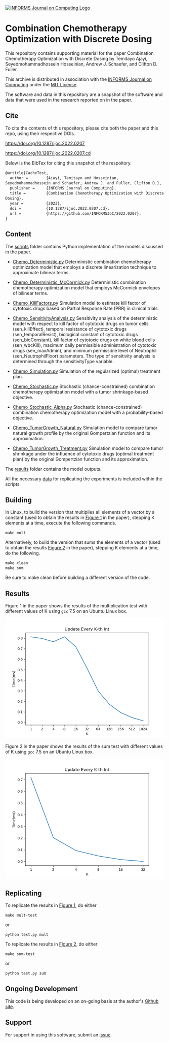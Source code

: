[![INFORMS Journal on Computing Logo](https://INFORMSJoC.github.io/logos/INFORMS_Journal_on_Computing_Header.jpg)](https://pubsonline.informs.org/journal/ijoc)

# Combination Chemotherapy Optimization with Discrete Dosing

This repository contains supporting material for the paper Combination Chemotherapy Optimization with Discrete Dosing by Temitayo Ajayi, Seyedmohammadhossein Hosseinian, Andrew J. Schaefer, and Clifton D. Fuller.

This archive is distributed in association with the [INFORMS Journal on Computing](https://pubsonline.informs.org/journal/ijoc) under the [MIT License](LICENSE).

The software and data in this repository are a snapshot of the software and data that were used in the research reported on in the paper.

## Cite

To cite the contents of this repository, please cite both the paper and this repo, using their respective DOIs.

https://doi.org/10.1287/ijoc.2022.0207

https://doi.org/10.1287/ijoc.2022.0207.cd

Below is the BibTex for citing this snapshot of the respoitory.

```
@article{CacheTest,
  author =        {Ajayi, Temitayo and Hosseinian, Seyedmohammadhossein and Schaefer, Andrew J. and Fuller, Clifton D.},
  publisher =     {INFORMS Journal on Computing},
  title =         {Combination Chemotherapy Optimization with Discrete Dosing},
  year =          {2023},
  doi =           {10.1287/ijoc.2022.0207.cd},
  url =           {https://github.com/INFORMSJoC/2022.0207},
}  
```

## Content

The [scripts](scripts) folder contains Python implementation of the models discussed in the paper.

- [Chemo_Deterministic.py](scripts/Chemo_Deterministic.py) Deterministic combination chemotherapy optimization model that employs a discrete linearization technique to approximate bilinear terms.

- [Chemo_Deterministic_McCormick.py](scripts/Chemo_Deterministic_McCormick.py)  Deterministic combination chemotherapy optimization model that employs McCormick envelopes of bilinear terms.

- [Chemo_KillFactors.py](scripts/Chemo_KillFactors.py) Simulation model to estimate kill factor of cytotoxic drugs based on Partial Response Rate (PRR) in clinical trials.

- [Chemo_SensitivityAnalysis.py](scripts/Chemo_SensitivityAnalysis.py) Sensitivity analysis of the deterministic model with respect to kill factor of cytotoxic drugs on tumor cells (sen_killEffect), temporal resistance of cytotoxic drugs (sen_temporalResist), biological constant of cytotoxic drugs (sen_bioConstant), kill factor of cytotoxic drugs on white blood cells (sen_wbcKill), maximum daily permissible administration of cytotoxic drugs (sen_maxAdmin), and minimum permissible level of Neutrophil (sen_NeutrophilFloor) parameters. The type of sensitivity analysis is determined through the sensitivityType variable.

- [Chemo_Simulation.py](scripts/Chemo_Simulation.py) Simulation of the regularized (optimal) treatment plan.

- [Chemo_Stochastic.py](scripts/Chemo_Stochastic.py) Stochastic (chance-constrained) combination chemotherapy optimization model with a tumor shrinkage-based objective.

- [Chemo_Stochastic_Alpha.py](scripts/Chemo_Stochastic_Alpha.py) Stochastic (chance-constrained) combination chemotherapy optimization model with a probability-based objective.

- [Chemo_TumorGrowth_Natural.py](scripts/Chemo_TumorGrowth_Natural.py) Simulation model to compare tumor natural growth profile by the original Gompertzian function and its approximation.

- [Chemo_TumorGrowth_Treatment.py](scripts/Chemo_TumorGrowth_Treatment.py) Simulation model to compare tumor shrinkage under the influence of cytotoxic drugs (optimal treatment plan) by the original Gompertzian function and its approximation.

The [results](results) folder contains the model outputs. 

All the necessary [data](data) for replicating the experiments is included within the scripts.

## Building

In Linux, to build the version that multiplies all elements of a vector by a
constant (used to obtain the results in [Figure 1](results/mult-test.png) in the
paper), stepping K elements at a time, execute the following commands.

```
make mult
```

Alternatively, to build the version that sums the elements of a vector (used
to obtain the results [Figure 2](results/sum-test.png) in the paper), stepping K
elements at a time, do the following.

```
make clean
make sum
```

Be sure to make clean before building a different version of the code.

## Results

Figure 1 in the paper shows the results of the multiplication test with different
values of K using `gcc` 7.5 on an Ubuntu Linux box.

![Figure 1](results/mult-test.png)

Figure 2 in the paper shows the results of the sum test with different
values of K using `gcc` 7.5 on an Ubuntu Linux box.

![Figure 1](results/sum-test.png)

## Replicating

To replicate the results in [Figure 1](results/mult-test), do either

```
make mult-test
```
or
```
python test.py mult
```
To replicate the results in [Figure 2](results/sum-test), do either

```
make sum-test
```
or
```
python test.py sum
```

## Ongoing Development

This code is being developed on an on-going basis at the author's
[Github site](https://github.com/tkralphs/JoCTemplate).

## Support

For support in using this software, submit an
[issue](https://github.com/tkralphs/JoCTemplate/issues/new).
